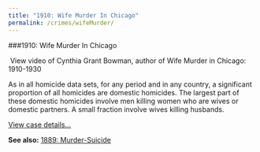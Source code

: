 ```yaml
---
title: "1910: Wife Murder In Chicago"
permalink: /crimes/wifeMurder/
---
```


###1910: Wife Murder In Chicago

![]()
View video of Cynthia Grant Bowman, author of Wife Murder in Chicago: 1910-1930	

As in all homicide data sets, for any period and in any country, a significant proportion of all homicides are domestic homicides. The largest part of these domestic homicides involve men killing women who are wives or domestic partners. A small fraction involve wives killing husbands. 

[View case details...](/database/2460/)

**See also:**
   [1889: Murder-Suicide](/crimes/murderSuicide/)
